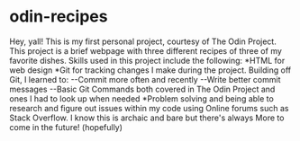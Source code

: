 # odin-recipes
Hey, yall!
This is my first personal project, courtesy of The Odin Project.
This project is a brief webpage with three different recipes of three of my favorite dishes.
Skills used in this project include the following:
*HTML for web design
*Git for tracking changes I make during the project. Building off Git, I learned to:
--Commit more often and recently
--Write better commit messages
--Basic Git Commands both covered in The Odin Project and ones I had to look up when needed
*Problem solving and being able to research and figure out issues within my code using Online forums such as Stack Overflow.
I know this is archaic and bare but there's always
More to come in the future! (hopefully)